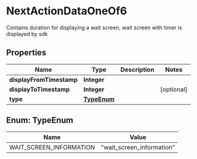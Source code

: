 

# NextActionDataOneOf6

Contains duration for displaying a wait screen, wait screen with timer is displayed by sdk

## Properties

| Name | Type | Description | Notes |
|------------ | ------------- | ------------- | -------------|
|**displayFromTimestamp** | **Integer** |  |  |
|**displayToTimestamp** | **Integer** |  |  [optional] |
|**type** | [**TypeEnum**](#TypeEnum) |  |  |



## Enum: TypeEnum

| Name | Value |
|---- | -----|
| WAIT_SCREEN_INFORMATION | &quot;wait_screen_information&quot; |



